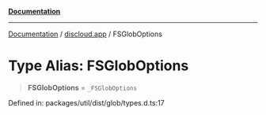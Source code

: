 [**Documentation**](../../README.md)

***

[Documentation](../../packages.md) / [discloud.app](../README.md) / FSGlobOptions

# Type Alias: FSGlobOptions

> **FSGlobOptions** = `_FSGlobOptions`

Defined in: packages/util/dist/glob/types.d.ts:17

